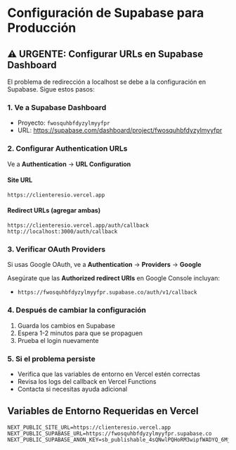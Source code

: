# Configuración de Supabase para Producción

## ⚠️ URGENTE: Configurar URLs en Supabase Dashboard

El problema de redirección a localhost se debe a la configuración en Supabase. Sigue estos pasos:

### 1. Ve a Supabase Dashboard

- Proyecto: `fwosquhbfdyzylmyyfpr`
- URL: <https://supabase.com/dashboard/project/fwosquhbfdyzylmyyfpr>

### 2. Configurar Authentication URLs

Ve a **Authentication** → **URL Configuration**

#### Site URL

```
https://clienteresio.vercel.app
```

#### Redirect URLs (agregar ambas)

```
https://clienteresio.vercel.app/auth/callback
http://localhost:3000/auth/callback
```

### 3. Verificar OAuth Providers

Si usas Google OAuth, ve a **Authentication** → **Providers** → **Google**

Asegúrate que las **Authorized redirect URIs** en Google Console incluyan:

- `https://fwosquhbfdyzylmyyfpr.supabase.co/auth/v1/callback`

### 4. Después de cambiar la configuración

1. Guarda los cambios en Supabase
2. Espera 1-2 minutos para que se propaguen
3. Prueba el login nuevamente

### 5. Si el problema persiste

- Verifica que las variables de entorno en Vercel estén correctas
- Revisa los logs del callback en Vercel Functions
- Contacta si necesitas ayuda adicional

## Variables de Entorno Requeridas en Vercel

```
NEXT_PUBLIC_SITE_URL=https://clienteresio.vercel.app
NEXT_PUBLIC_SUPABASE_URL=https://fwosquhbfdyzylmyyfpr.supabase.co
NEXT_PUBLIC_SUPABASE_ANON_KEY=sb_publishable_4sQNwlPQHoRM3wipfWADYQ_6MjO5tij
```
